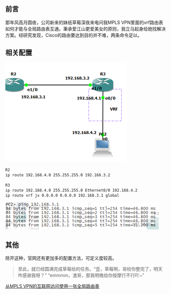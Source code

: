 ## 前言
那年风高月圆夜，公司新来的妹纸草莓深夜来电问我MPLS VPN里面的vrf路由表如何才能与全局路由表互通。秉承爱江山更爱美女的原则，我立马起身给她找解决方案。经研究发现，Cisco的路由要达到目的并不难，两条命令足以。

## 相关配置
![](https://raw.githubusercontent.com/52stu/Images/master/xsj/20200107075323.png)

```
R2
ip route 192.168.4.0 255.255.255.0 192.168.3.2

R3
ip route 192.168.4.0 255.255.255.0 Ethernet0/0 192.168.4.2
ip route vrf jx 0.0.0.0 0.0.0.0 192.168.3.1 global
```

![](https://raw.githubusercontent.com/52stu/Images/master/xsj/20200107075708.png)

## 其他
除开这种，官网还有更加多的配置方法，可定义度较高。

>至此，就已经圆满完成草莓给的任务。“歪，草莓啊，哥给你整完了，明天咋感谢我呀？” “emmmm，渣哥，那我明晚给你按摩行不行吖~”

[从MPLS VPN的互联网访问使用一张全局路由表](https://www.cisco.com/c/zh_cn/support/docs/multiprotocol-label-switching-mpls/mpls/24508-internet-access-mpls-vpn.html)